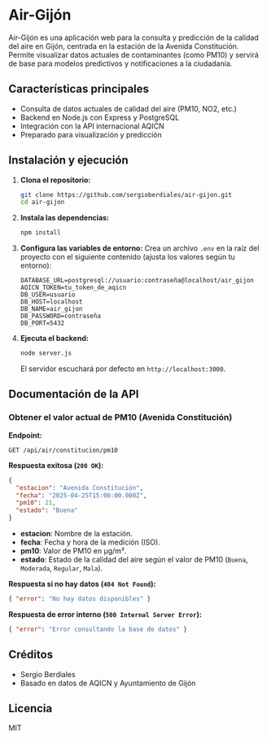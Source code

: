# Air-Gijón

Air-Gijón es una aplicación web para la consulta y predicción de la calidad del aire en Gijón, centrada en la estación de la Avenida Constitución. Permite visualizar datos actuales de contaminantes (como PM10) y servirá de base para modelos predictivos y notificaciones a la ciudadanía.

## Características principales
- Consulta de datos actuales de calidad del aire (PM10, NO2, etc.)
- Backend en Node.js con Express y PostgreSQL
- Integración con la API internacional AQICN
- Preparado para visualización y predicción

## Instalación y ejecución

1. **Clona el repositorio:**
   ```bash
   git clone https://github.com/sergioberdiales/air-gijon.git
   cd air-gijon
   ```

2. **Instala las dependencias:**
   ```bash
   npm install
   ```

3. **Configura las variables de entorno:**
   Crea un archivo `.env` en la raíz del proyecto con el siguiente contenido (ajusta los valores según tu entorno):
   ```env
   DATABASE_URL=postgresql://usuario:contraseña@localhost/air_gijon
   AQICN_TOKEN=tu_token_de_aqicn
   DB_USER=usuario
   DB_HOST=localhost
   DB_NAME=air_gijon
   DB_PASSWORD=contraseña
   DB_PORT=5432
   ```

4. **Ejecuta el backend:**
   ```bash
   node server.js
   ```
   El servidor escuchará por defecto en `http://localhost:3000`.

## Documentación de la API

### Obtener el valor actual de PM10 (Avenida Constitución)

**Endpoint:**
```
GET /api/air/constitucion/pm10
```

**Respuesta exitosa (`200 OK`):**
```json
{
  "estacion": "Avenida Constitución",
  "fecha": "2025-04-25T15:00:00.000Z",
  "pm10": 21,
  "estado": "Buena"
}
```
- **estacion**: Nombre de la estación.
- **fecha**: Fecha y hora de la medición (ISO).
- **pm10**: Valor de PM10 en µg/m³.
- **estado**: Estado de la calidad del aire según el valor de PM10 (`Buena`, `Moderada`, `Regular`, `Mala`).

**Respuesta si no hay datos (`404 Not Found`):**
```json
{ "error": "No hay datos disponibles" }
```

**Respuesta de error interno (`500 Internal Server Error`):**
```json
{ "error": "Error consultando la base de datos" }
```

## Créditos
- Sergio Berdiales
- Basado en datos de AQICN y Ayuntamiento de Gijón

## Licencia
MIT 